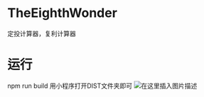 # TheEighthWonder
定投计算器，复利计算器
# 运行
npm run build
用小程序打开DIST文件夹即可
![在这里插入图片描述](https://img-blog.csdnimg.cn/20190424082011393.jpg?x-oss-process=image/watermark,type_ZmFuZ3poZW5naGVpdGk,shadow_10,text_aHR0cHM6Ly9ibG9nLmNzZG4ubmV0L2xpdWw5OQ==,size_16,color_FFFFFF,t_70)
